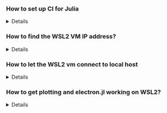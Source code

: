 ### How to set up CI for Julia

<details>
From @oxinabox

The TravisCI docs are basically correct
These three steps: https://docs.travis-ci.com/user/tutorial/#to-get-started-with-travis-ci-using-github
but not using the ruby example.

TravisCI’s specific stuff is in https://docs.travis-ci.com/user/languages/julia/
though rather than the extremely minimal `.travis.yml` from that most people use something like
https://github.com/JuliaLang/Example.jl/blob/master/.travis.yml
But if you don’t have docs and don’t want coverage then just the stuff from the Travis docs are fine
i.e.
```yaml
language: julia
os:
  - osx
  - linux
julia:
  - 1.0  # LTS
  - 1  # Stable
  - nightly
```
</details>

### How to find the WSL2 VM IP address?
<details>
  
`ip addr | grep eth0` then look for value under `inet`

See https://docs.microsoft.com/en-us/windows/wsl/compare-versions
</details>

### How to let the WSL2 vm connect to local host
<details>
  
**To add**
`netsh interface portproxy add v4tov4 listenport=8081 listenaddress=0.0.0.0 connectport=8081 connectaddress=172.27.216.79`

**to delete**
``netsh interface portproxy add v4tov4 listenport=8081 listenaddress=0.0.0.0 connectport=8081 connectaddress=172.27.216.79`
</details>

### How to get plotting and electron.jl working on WSL2?
<details>

Check this https://github.com/microsoft/WSL/issues/2855

It says
```
WSL runs OpenGL alright, but it is not a supported scenario. You didn't follow the issue template, but in general from a clean Ubuntu install from the store do:

$ sudo apt install ubuntu-desktop mesa-utils
$ export DISPLAY=localhost:0
$ glxgears
On the Windows side, install VcXsrv, choose multiple windows, display 0, start no client, disable native opengl (sic). The hang out for this stuff is generally #637, but if you have a specific scenario I'll hold this open for a bit. It might be your scenario works. It might not.
```
</details>
